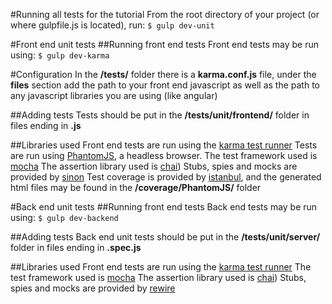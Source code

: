 #Running all tests for the tutorial
From the root directory of your project (or where gulpfile.js is located), run:
  `$ gulp dev-unit`

#Front end unit tests
##Running front end tests
Front end tests may be run using:
  `$ gulp dev-karma`

#Configuration
In the **/tests/** folder there is a **karma.conf.js** file, under the **files** section add the path to your front end javascript as well as the path to any javascript libraries you are using (like angular)

##Adding tests
Tests should be put in the **/tests/unit/frontend/** folder in files ending in **.js**

##Libraries used
Front end tests are run using the [karma test runner](http://karma-runner.github.io/)
  Tests are run using [PhantomJS](http://phantomjs.org/), a headless browser.
  The test framework used is [mocha](http://mochajs.org/)
  The assertion library used is [chai](http://chaijs.com/))
  Stubs, spies and mocks are provided by [sinon](http://sinonjs.org/)
  Test coverage is provided by [istanbul](https://gotwarlost.github.io/istanbul/), and the generated html files may be found in the **/coverage/PhantomJS/** folder

#Back end unit tests
##Running front end tests
Back end tests may be run using:
  `$ gulp dev-backend`

##Adding tests
Back end unit tests should be put in the **/tests/unit/server/** folder in files ending in **.spec.js**

##Libraries used
Front end tests are run using the [karma test runner](http://karma-runner.github.io/)
  The test framework used is [mocha](http://mochajs.org/)
  The assertion library used is [chai](http://chaijs.com/))
  Stubs, spies and mocks are provided by [rewire](https://github.com/jhnns/rewire/)
